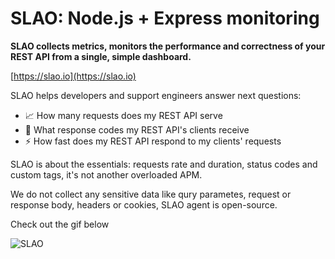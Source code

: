 # SLAO: Node.js + Express monitoring

**SLAO collects metrics, monitors the performance and correctness of your REST API from a single, simple dashboard.**

[https://slao.io](https://slao.io)

SLAO helps developers and support engineers answer next questions:

- 📈 How many requests does my REST API serve
- 🚩 What response codes my REST API's clients receive
- ⚡ How fast does my REST API respond to my clients' requests

SLAO is about the essentials: requests rate and duration, status codes and custom tags, it's not another overloaded APM.

We do not collect any sensitive data like qury parametes, request or response body, headers or cookies, SLAO agent is open-source.

Check out the gif below

![SLAO](https://slao.io/SLAO.gif)
